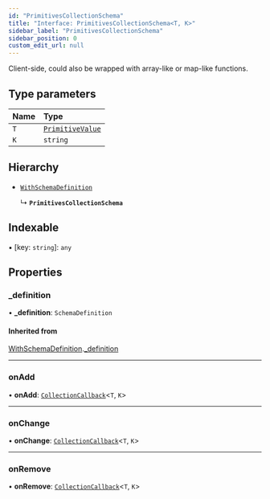 ```yaml
---
id: "PrimitivesCollectionSchema"
title: "Interface: PrimitivesCollectionSchema<T, K>"
sidebar_label: "PrimitivesCollectionSchema"
sidebar_position: 0
custom_edit_url: null
---
```


Client-side, could also be wrapped with array-like or map-like functions.

## Type parameters

| Name | Type |
| :------ | :------ |
| `T` | [`PrimitiveValue`](../modules.md#primitivevalue) |
| `K` | `string` |

## Hierarchy

- [`WithSchemaDefinition`](WithSchemaDefinition.md)

  ↳ **`PrimitivesCollectionSchema`**

## Indexable

▪ [key: `string`]: `any`

## Properties

### \_definition

• **\_definition**: `SchemaDefinition`

#### Inherited from

[WithSchemaDefinition](WithSchemaDefinition.md).[_definition](WithSchemaDefinition.md#_definition)

___

### onAdd

• **onAdd**: [`CollectionCallback`](../modules.md#collectioncallback)<`T`, `K`\>

___

### onChange

• **onChange**: [`CollectionCallback`](../modules.md#collectioncallback)<`T`, `K`\>

___

### onRemove

• **onRemove**: [`CollectionCallback`](../modules.md#collectioncallback)<`T`, `K`\>

